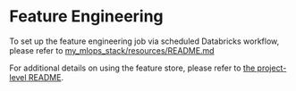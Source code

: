 # Feature Engineering
To set up the feature engineering job via scheduled Databricks workflow, please refer to [my_mlops_stack/resources/README.md](../resources/README.md)

For additional details on using the feature store, please refer to [the project-level README](../README.md).
